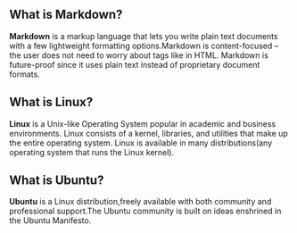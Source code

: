 ## What is Markdown?

**Markdown** is a markup language that lets you write plain text documents with a few lightweight formatting options.Markdown is content-focused – the user does not need to worry about tags like in HTML. 
Markdown is future-proof since it uses plain text instead of proprietary document formats.

## What is Linux?
**Linux** is a Unix-like Operating System popular in academic and business environments.
Linux consists of a kernel, libraries, and utilities that make up the entire operating system.
Linux is available in many distributions(any operating system that runs the Linux kernel). 

## What is Ubuntu?
**Ubuntu** is a Linux distribution,freely available with both community and professional support.The Ubuntu community is built on ideas enshrined in the Ubuntu Manifesto. 